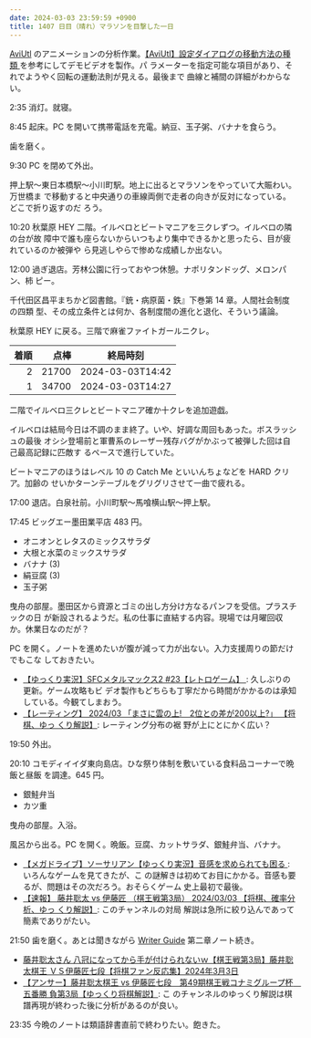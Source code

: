 ```yaml
---
date: 2024-03-03 23:59:59 +0900
title: 1407 日目（晴れ）マラソンを目撃した一日
---
```


[AviUtl] のアニメーションの分析作業。[【AviUtl】設定ダイアログの移動方法の種類
](https://sosakubiyori.com/aviutl-motiontype/)を参考にしてデモビデオを製作。パ
ラメーターを指定可能な項目があり、それでようやく回転の運動法則が見える。最後まで
曲線と補間の詳細がわからない。

2:35 消灯。就寝。

8:45 起床。PC を開いて携帯電話を充電。納豆、玉子粥、バナナを食らう。

歯を磨く。

9:30 PC を閉めて外出。

押上駅～東日本橋駅～小川町駅。地上に出るとマラソンをやっていて大賑わい。万世橋ま
で移動すると中央通りの車線両側で走者の向きが反対になっている。どこで折り返すのだ
ろう。

10:20 秋葉原 HEY 二階。イルベロとビートマニアを三クレずつ。イルベロの隣の台が故
障中で誰も座らないからいつもより集中できるかと思ったら、目が疲れているのか被弾や
ら見逃しやらで惨めな成績しか出ない。

12:00 過ぎ退店。芳林公園に行っておやつ休憩。ナポリタンドッグ、メロンパン、柿
ピー。

千代田区昌平まちかど図書館。『銃・病原菌・鉄』下巻第 14 章。人間社会制度の四類
型、その成立条件とは何か、各制度間の進化と退化、そういう議論。

秋葉原 HEY に戻る。三階で麻雀ファイトガールニクレ。

| 着順 | 点棒 | 終局時刻 |
|-----:|-----:|----------|
| 2 | 21700 | 2024-03-03T14:42 |
| 1 | 34700 | 2024-03-03T14:27 |

二階でイルベロ三クレとビートマニア確か十クレを追加遊戯。

イルベロは結局今日は不調のまま終了。いや、好調な周回もあった。ボスラッシュの最後
オシシ登場前と軍曹系のレーザー残存バグがかぶって被弾した回は自己最高記録に匹敵す
るペースで進行していた。

ビートマニアのほうはレベル 10 の Catch Me といいんちょなどを HARD クリア。加齢の
せいかターンテーブルをグリグリさせて一曲で疲れる。

17:00 退店。白泉社前。小川町駅～馬喰横山駅～押上駅。

17:45 ビッグエー墨田業平店 483 円。

* オニオンとレタスのミックスサラダ
* 大根と水菜のミックスサラダ
* バナナ (3)
* 絹豆腐 (3)
* 玉子粥

曳舟の部屋。墨田区から資源とゴミの出し方分け方なるパンフを受信。プラスチックの日
が新設されるようだ。私の仕事に直結する内容。現場では月曜回収か。休業日なのだが？

PC を開く。ノートを進めたいが腹が減って力が出ない。入力支援周りの節だけでもこな
しておきたい。

* [【ゆっくり実況】SFCメタルマックス2 #23【レトロゲーム】
  ](https://www.youtube.com/watch?v=qI-E7cRqjis): 久しぶりの更新。ゲーム攻略もビ
  デオ製作もどちらも丁寧だから時間がかかるのは承知している。今観てしまおう。
* [【レーティング】 2024/03 「まさに雲の上!　2位との差が200以上?」 【将棋、ゆっ
  くり解説】](https://www.youtube.com/watch?v=IMwU7kLikmY): レーティング分布の裾
  野が上にとにかく広い？

19:50 外出。

20:10 コモディイイダ東向島店。ひな祭り体制を敷いている食料品コーナーで晩飯と昼飯
を調達。645 円。

* 銀鮭弁当
* カツ重

曳舟の部屋。入浴。

風呂から出る。PC を開く。晩飯。豆腐、カットサラダ、銀鮭弁当、バナナ。

* [【メガドライブ】ソーサリアン【ゆっくり実況】音感を求められても困る
  ](https://www.youtube.com/watch?v=OrXE_GfH0sI): いろんなゲームを見てきたが、こ
  の謎解きは初めてお目にかかる。音感も要るが、問題はその次だろう。おそらくゲーム
  史上最初で最後。
* [【速報】 藤井聡太 vs 伊藤匠 （棋王戦第3局） 2024/03/03 【将棋、確率分析、ゆっ
  くり解説】](https://www.youtube.com/watch?v=2VnbYXQEkpw): このチャンネルの対局
  解説は急所に絞り込んであって簡素でありがたい。

21:50 歯を磨く。あとは聞きながら [Writer Guide][Writer] 第二章ノート続き。

* [藤井聡太さん 八冠になってから手が付けられないｗ【棋王戦第3局】藤井聡太棋王
  ＶＳ伊藤匠七段【将棋ファン反応集】2024年3月3日
  ](https://www.youtube.com/watch?v=7Cw-YCjga4o)
* [【アンサー】藤井聡太棋王 vs 伊藤匠七段　第49期棋王戦コナミグループ杯　五番勝
  負第3局【ゆっくり将棋解説】](https://www.youtube.com/watch?v=Bt_6bbc3v38): こ
  のチャンネルのゆっくり解説は棋譜再現が終わった後に分析があるのが良い。

23:35 今晩のノートは類語辞書直前で終わりたい。飽きた。

[AviUtl]: https://spring-fragrance.mints.ne.jp/aviutl/
[Writer]: https://documentation.libreoffice.org/en/english-documentation/writer/
